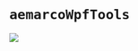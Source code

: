 # `aemarcoWpfTools`

<a href=https://www.nuget.org/packages/aemarcoWpfTools><img src="https://buildstats.info/nuget/aemarcoWpfTools"></a><br/>
